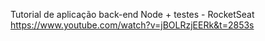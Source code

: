 Tutorial de aplicação back-end Node + testes - RocketSeat
https://www.youtube.com/watch?v=jBOLRzjEERk&t=2853s
